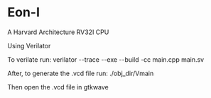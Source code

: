 # Eon-I
A Harvard Architecture RV32I CPU

Using Verilator

To verilate run:
  verilator --trace --exe --build -cc main.cpp main.sv

After, to generate the .vcd file run:
  ./obj_dir/Vmain

Then open the .vcd file in gtkwave

